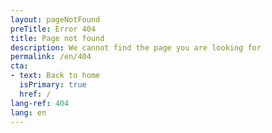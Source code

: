 ```yaml
---
layout: pageNotFound
preTitle: Error 404
title: Page not found
description: We cannot find the page you are looking for
permalink: /en/404
cta:
- text: Back to home
  isPrimary: true
  href: /
lang-ref: 404
lang: en
---
```


